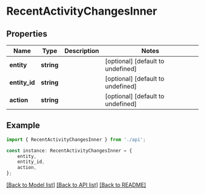 # RecentActivityChangesInner


## Properties

Name | Type | Description | Notes
------------ | ------------- | ------------- | -------------
**entity** | **string** |  | [optional] [default to undefined]
**entity_id** | **string** |  | [optional] [default to undefined]
**action** | **string** |  | [optional] [default to undefined]

## Example

```typescript
import { RecentActivityChangesInner } from './api';

const instance: RecentActivityChangesInner = {
    entity,
    entity_id,
    action,
};
```

[[Back to Model list]](../README.md#documentation-for-models) [[Back to API list]](../README.md#documentation-for-api-endpoints) [[Back to README]](../README.md)
